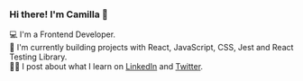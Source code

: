 ### Hi there! I'm Camilla 👋

💻 I'm a Frontend Developer.<br>
🧰 I'm currently building projects with React, JavaScript, CSS, Jest and React Testing Library.<br>
✍🏻 I post about what I learn on [LinkedIn](https://www.linkedin.com/in/camilla-priest-stephens/) and [Twitter](https://twitter.com/Camilla_Codes).

 


